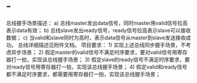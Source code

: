 # -
总线握手场景描述： a) 总线master发出data信号，同时master用valid信号拉高表示data有效； b) 总线slave发出ready信号，ready信号拉高表示slave可以接收数据； c) 当valid和slave同时为高时，表示data信号从master到slave发送接收成功。  总线详细描述见附件文档。 项目要求： 1) 实现上述总线同步握手场景，不考虑异步场景； 2) 假定master的valid信号不满足时序要求，要对valid信号用寄存器打一拍，实现该总线握手场景； 3) 假定slave的ready信号不满足时序要求，要对ready信号用寄存器打一拍，实现该总线握手场景； 4) 假定valid和ready信号都不满足时序要求，都需要用寄存器打一拍，实现该总线握手场景；

